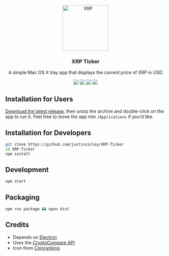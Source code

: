 <p align="center">
  <img alt="XRP" src="https://cdn.coinranking.com/Bkuz9Hd_-/xrp.svg" width="144">
</p>

<h3 align="center">
  XRP Ticker
</h3>

<p align="center">
  A simple Mac OS X tray app that displays the current price of XRP in USD
</p>

<p align="center">
  <a href="https://github.com/justinsisley/XRP-Ticker/blob/master/license"><img src="https://img.shields.io/badge/license-MIT-blue.svg?style=flat"></a>
  <a href="https://github.com/justinsisley/XRP-Ticker/releases/latest"><img src="https://img.shields.io/github/release/justinsisley/XRP-Ticker.svg" /></a>
  <a href="https://david-dm.org/justinsisley/XRP-Ticker"><img src="https://david-dm.org/justinsisley/XRP-Ticker/status.svg?style=flat" ></a>
  <a href="https://david-dm.org/justinsisley/XRP-Ticker?type=dev"><img src="https://david-dm.org/justinsisley/XRP-Ticker/dev-status.svg?style=flat"></a>
</p>

## Installation for Users

[Download the latest release](https://github.com/justinsisley/XRP-Ticker/releases/latest), then unzip the archive and double-click on the app to run it. Feel free to move the app into `/Applications` if you'd like.

## Installation for Developers

```bash
git clone https://github.com/justinsisley/XRP-Ticker
cd XRP-Ticker
npm install
```

## Development

```bash
npm start
```

## Packaging

```bash
npm run package && open dist
```

## Credits

- Depends on [Electron](http://electron.atom.io)
- Uses the [CryptoCompare API](https://www.cryptocompare.com/)
- Icon from [Coinranking](https://coinranking.com/)